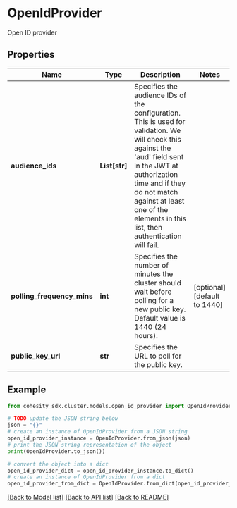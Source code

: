 # OpenIdProvider

Open ID provider

## Properties

Name | Type | Description | Notes
------------ | ------------- | ------------- | -------------
**audience_ids** | **List[str]** | Specifies the audience IDs of the configuration. This is used for validation. We will check this against the &#39;aud&#39; field sent in the JWT at authorization time and if they do not match against at least one of the elements in this list, then authentication will fail. | 
**polling_frequency_mins** | **int** | Specifies the number of minutes the cluster should wait before polling for a new public key. Default value is 1440 (24 hours). | [optional] [default to 1440]
**public_key_url** | **str** | Specifies the URL to poll for the public key. | 

## Example

```python
from cohesity_sdk.cluster.models.open_id_provider import OpenIdProvider

# TODO update the JSON string below
json = "{}"
# create an instance of OpenIdProvider from a JSON string
open_id_provider_instance = OpenIdProvider.from_json(json)
# print the JSON string representation of the object
print(OpenIdProvider.to_json())

# convert the object into a dict
open_id_provider_dict = open_id_provider_instance.to_dict()
# create an instance of OpenIdProvider from a dict
open_id_provider_from_dict = OpenIdProvider.from_dict(open_id_provider_dict)
```
[[Back to Model list]](../README.md#documentation-for-models) [[Back to API list]](../README.md#documentation-for-api-endpoints) [[Back to README]](../README.md)


